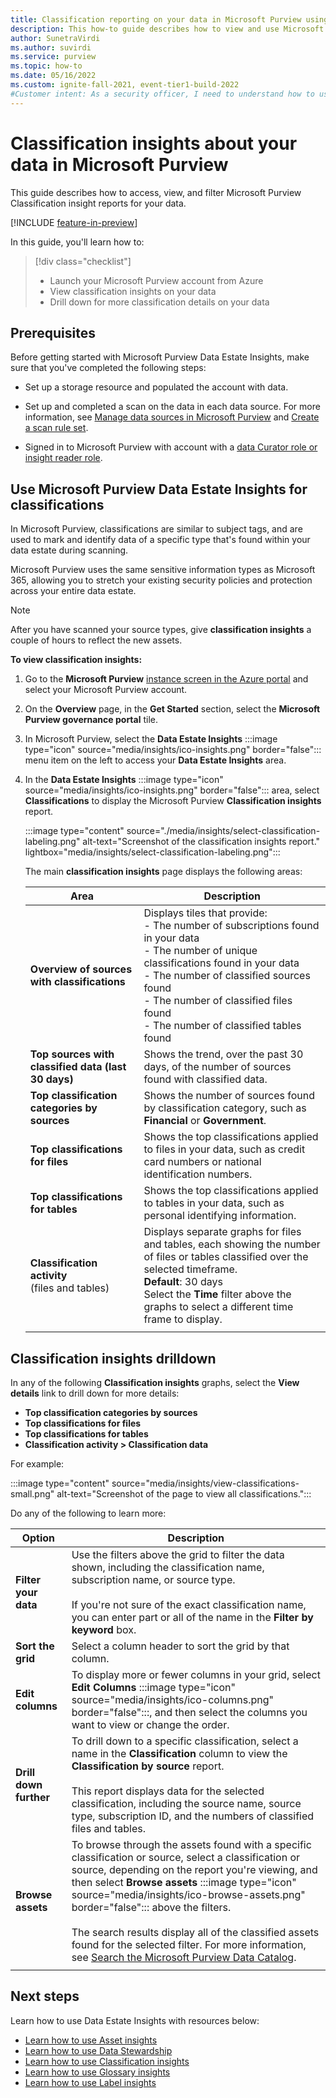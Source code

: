 ```yaml
---
title: Classification reporting on your data in Microsoft Purview using Microsoft Purview Data Estate Insights
description: This how-to guide describes how to view and use Microsoft Purview classification reporting on your data.
author: SunetraVirdi
ms.author: suvirdi
ms.service: purview
ms.topic: how-to
ms.date: 05/16/2022
ms.custom: ignite-fall-2021, event-tier1-build-2022
#Customer intent: As a security officer, I need to understand how to use Microsoft Purview Data Estate Insights to learn about sensitive data identified and classified and labeled during scanning.
---
```


# Classification insights about your data in Microsoft Purview

This guide describes how to access, view, and filter Microsoft Purview Classification insight reports for your data.

[!INCLUDE [feature-in-preview](includes/feature-in-preview.md)]

In this guide, you'll learn how to:

> [!div class="checklist"]
> - Launch your Microsoft Purview account from Azure
> - View classification insights on your data
> - Drill down for more classification details on your data

## Prerequisites

Before getting started with Microsoft Purview Data Estate Insights, make sure that you've completed the following steps:

* Set up a storage resource and populated the account with data.

* Set up and completed a scan on the data in each data source. For more information, see [Manage data sources in Microsoft Purview](manage-data-sources.md) and [Create a scan rule set](create-a-scan-rule-set.md).

* Signed in to Microsoft Purview with account with a [data Curator role or insight reader role](catalog-permissions.md#roles).


## Use Microsoft Purview Data Estate Insights for classifications

In Microsoft Purview, classifications are similar to subject tags, and are used to mark and identify data of a specific type that's found within your data estate during scanning.

Microsoft Purview uses the same sensitive information types as Microsoft 365, allowing you to stretch your existing security policies and protection across your entire data estate.

> [!NOTE]
> After you have scanned your source types, give **classification insights** a couple of hours to reflect the new assets.

**To view classification insights:**

1. Go to the **Microsoft Purview** [instance screen in the Azure portal](https://aka.ms/purviewportal) and select your Microsoft Purview account.

1. On the **Overview** page, in the **Get Started** section, select the **Microsoft Purview governance portal** tile.

1. In Microsoft Purview, select the **Data Estate Insights** :::image type="icon" source="media/insights/ico-insights.png" border="false"::: menu item on the left to access your **Data Estate Insights** area.

1. In the **Data Estate Insights** :::image type="icon" source="media/insights/ico-insights.png" border="false"::: area, select **Classifications** to display the Microsoft Purview **Classification insights** report.

   :::image type="content" source="./media/insights/select-classification-labeling.png" alt-text="Screenshot of the classification insights report." lightbox="media/insights/select-classification-labeling.png":::

   The main **classification insights** page displays the following areas:

   |Area  |Description  |
   |---------|---------|
   |**Overview of sources with classifications**     |Displays tiles that provide: <br>- The number of subscriptions found in your data <br>- The number of unique classifications found in your data <br>- The number of classified sources found <br>- The number of classified files found <br>- The number of classified tables found         |
   |**Top sources with classified data (last 30 days)**     |Shows the trend, over the past 30 days, of the number of sources found with classified data.            |
   |**Top classification categories by sources**     |Shows the number of sources found by classification category, such as **Financial** or **Government**.      |
   |**Top classifications for files**     |Shows the top classifications applied to files in your data, such as credit card numbers or national identification numbers.         |
   |**Top classifications for tables**     | Shows the top classifications applied to tables in your data, such as personal identifying information. |   
   |  **Classification activity** <br>(files and tables) |  Displays separate graphs for files and tables, each showing the number of files or tables classified over the selected timeframe. <br>**Default**: 30 days<br>Select the **Time** filter above the graphs to select a different time frame to display.    |
   |    |    |

## Classification insights drilldown

In any of the following **Classification insights** graphs, select the **View details** link to drill down for more details:

- **Top classification categories by sources**
- **Top classifications for files**
- **Top classifications for tables**
- **Classification activity > Classification data**

For example:

:::image type="content" source="media/insights/view-classifications-small.png" alt-text="Screenshot of the page to view all classifications.":::

Do any of the following to learn more:

|Option  |Description  |
|---------|---------|
|**Filter your data**     |  Use the filters above the grid to filter the data shown, including the classification name, subscription name, or source type. <br><br>If you're not sure of the exact classification name, you can enter part or all of the name in the **Filter by keyword** box.       |
|**Sort the grid** |Select a column header to sort the grid by that column. | 
|**Edit columns**     |  To display more or fewer columns in your grid, select **Edit Columns** :::image type="icon" source="media/insights/ico-columns.png" border="false":::, and then select the columns you want to view or change the order.   |
|**Drill down further**     | To drill down to a specific classification, select a name in the **Classification** column to view the **Classification by source** report. <br><br>This report displays data for the selected classification, including the source name, source type, subscription ID, and the numbers of classified files and tables.      |
|**Browse assets**     |  To browse through the assets found with a specific classification or source, select a classification or source, depending on the report you're viewing, and then select **Browse assets** :::image type="icon" source="media/insights/ico-browse-assets.png" border="false"::: above the filters. <br><br>The search results display all of the classified assets found for the selected filter.  For more information, see [Search the Microsoft Purview Data Catalog](how-to-search-catalog.md).       |
| | |

## Next steps

Learn how to use Data Estate Insights with resources below:

* [Learn how to use Asset insights](asset-insights.md)
* [Learn how to use Data Stewardship](data-stewardship.md)
* [Learn how to use Classification insights](classification-insights.md)
* [Learn how to use Glossary insights](glossary-insights.md)
* [Learn how to use Label insights](sensitivity-insights.md)
